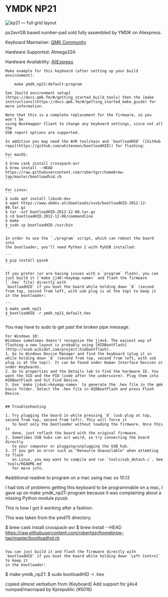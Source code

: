 
 # YMDK NP21

![kp21 &mdash; full grid layout](https://ae01.alicdn.com/kf/HTB1d.txfHsTMeJjSszhq6AGCFXaF.jpg?size=35021&height=662&width=1000&hash=62b3a453686e2154dc51a7af67495e28)

ps2avrGB based number-pad sold fully assembled by YMDK on Aliexpress.

Keyboard Maintainer: [QMK Community](https://github.com/qmk)

Hardware Supported: Atmega32A

Hardware Availability: [AliExpress](https://www.aliexpress.com/item/21-Key-NPKC-Programmable-Cherry-MX-Kailh-Gateron-Switches-Mechanical-Keyboard-Numpad-Free-shipping/32812732361.html)

	Make example for this keyboard (after setting up your build environment):

	    make ymdk_np21:default:program

	See [build environment setup](https://docs.qmk.fm/#/getting_started_build_tools) then the [make instructions](https://docs.qmk.fm/#/getting_started_make_guide) for more information.

	Note that this is a complete replacement for the firmware, so you won't be
	using Bootmapper Client to change any keyboard settings, since not all the
	USB report options are supported.

	In addition you may need the AVR toolchain and `bootloadHID` ([GitHub repo](https://github.com/whiteneon/bootloadHID)) for flashing:

	For macOS:
	```
	$ brew cask install crosspack-avr
	$ brew install --HEAD https://raw.githubusercontent.com/robertgzr/homebrew-tap/master/bootloadhid.rb
	```

	For Linux:
	```
	$ sudo apt install libusb-dev
	$ wget https://www.obdev.at/downloads/vusb/bootloadHID.2012-12-08.tar.gz
	$ tar -xzf bootloadHID.2012-12-08.tar.gz
	$ cd bootloadHID.2012-12-08/commandline
	$ make
	$ sudo cp bootloadHID /usr/bin
	```

	In order to use the `./program` script, which can reboot the board into
	the bootloader, you'll need Python 2 with PyUSB installed:

	```
	$ pip install pyusb
	```

	If you prefer (or are having issues with a `program` flash), you can just build it (`make jj40:<keymap-name>` and flash the firmware (`.hex` file) directly with
	`bootloadHID` if you boot the board while holding down `8` (second from top, second from left, with usb plug is at the top) to keep it
	in the bootloader:

	```
	$ make ymdk_np21
	$ bootloadHID -r ymdk_np21_default.hex
	```
  You may have to  sudo to get past the broken pipe message.

	For Windows 10:
	Windows sometimes doesn't recognize the jj4x4. The easiest way of flashing a new layout is probably using [HIDBootFlash](http://vusb.wikidot.com/project:hidbootflash).
	1. Go to Windows Device Manager and find the keyboard (plug it in while holding down `8` (second from top, second from left, with usb plug is at the top)). It can be found under Human Interface Devices or under Keyboards.
	2. Go to properties and the Details tab to find the hardware ID. You want the VID and the PID (code after the underscore). Plug them into HIDBootFlash and hit Find Device.
	3. Use `make jj4x4:<keymap-name>` to generate the .hex file in the qmk basis folder. Select the .hex file in HIDBootFlash and press Flash Device.


	## Troubleshooting

	1. Try plugging the board in while pressing `8` (usb plug at top, second from top, second from left). This will force it
	   to boot only the bootloader without loading the firmware. Once this is
	   done, just reflash the board with the original firmware.
	2. Sometimes USB hubs can act weird, so try connecting the board directly
	   to your computer or plugging/unplugging the USB hub.
	3. If you get an error such as "Resource Unavailable" when attemting to flash
	   on Linux, you may want to compile and run `tools/usb_detach.c`. See `tools/README.md`
	   for more info.

#additional readme to program on a mac using mac os 10.13

I had lots of problems getting this keyboard to be programmable on a mac, I gave up on
make ymdk_np21:<layout>:program because it was complaining about a missing Python
module pyusb

This is how I got it working after a fashion.

This was taken from the ymd75 directory.

$ brew cask install crosspack-avr
$ brew install --HEAD https://raw.githubusercontent.com/robertgzr/homebrew-tap/master/bootloadhid.rb
```

You can just build it and flash the firmware directly with
`bootloadHID` if you boot the board while holding down `Left Control` to keep it
in the bootloader:

```
$ make ymdk_np21:<layout>
$ sudo bootloadHID -r <generated file>.hex

copied almost verbatium from [Keyboard] Add support for jj4x4 numpad/macropad by Kprepublic (#5016)
